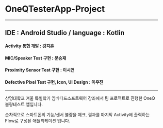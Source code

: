 # OneQTesterApp-Project
--------------------------------------
## IDE : Android Studio / language :  Kotlin
#### Activity 통합 개발 : 강지훈
#### MIC/Speaker Test 구현 : 문승재
#### Proximity Sensor Test 구현 : 이시연
#### Defective Pixel Test 구현, Icon, UI Design : 이우진
--------------------------------------

상명대학교 겨울 특별학기 임베디드소프트웨어 강좌에서 팀 프로젝트로 진행한 OneQ불량테스트 앱입니다.

순차적으로 스마트폰의 기능/센서 불량을 체크, 
결과를 마지막 Activity에 출력하는 Flow로 구성된 애플리케이션 입니다.
